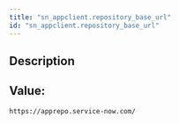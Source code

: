 ```yaml
---
title: "sn_appclient.repository_base_url"
id: "sn_appclient.repository_base_url"
---
```

## Description



## Value: 
```
https://apprepo.service-now.com/
```
